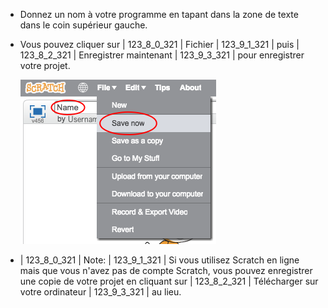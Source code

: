 + Donnez un nom à votre programme en tapant dans la zone de texte dans le coin supérieur gauche.

+ Vous pouvez cliquer sur | 123_8_0_321 | Fichier | 123_9_1_321 | puis | 123_8_2_321 | Enregistrer maintenant | 123_9_3_321 | pour enregistrer votre projet.
    
    ![capture d'écran](images/save.png)

+ | 123_8_0_321 | Note: | 123_9_1_321 | Si vous utilisez Scratch en ligne mais que vous n'avez pas de compte Scratch, vous pouvez enregistrer une copie de votre projet en cliquant sur | 123_8_2_321 | Télécharger sur votre ordinateur | 123_9_3_321 | au lieu.